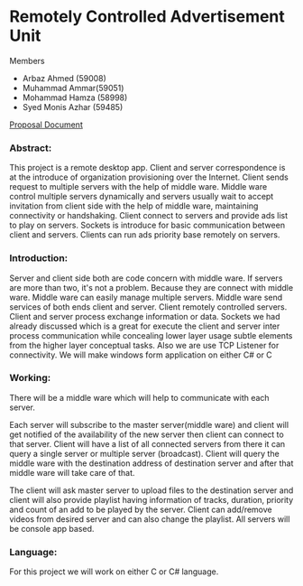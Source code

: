 
# Remotely Controlled Advertisement Unit

 Members
 
  -  Arbaz Ahmed (59008)
  -  Muhammad Ammar(59051)
  -  Mohammad Hamza (58998)
  -  Syed Monis Azhar (59485)  
  
  [Proposal Document](https://github.com/PAFKIET-PDC-Fall-2018/project-d-programmers/blob/master/Proposal/Project%20proposal.docx)
  
### Abstract:

This project is a remote desktop app. Client and server correspondence is at the introduce of organization provisioning over the Internet. Client sends request to multiple servers with the help of middle ware. Middle ware control multiple servers dynamically and servers usually wait to accept invitation from client side with the help of middle ware, maintaining connectivity or handshaking. Client connect to servers and provide ads list to play on servers. Sockets is introduce for basic communication between client and servers. Clients can run ads priority base remotely on servers.

### Introduction:

Server and client side both are code concern with middle ware. If servers are more than two, it&#39;s not a problem. Because they are connect with middle ware. Middle ware can easily manage multiple servers. Middle ware send services of both ends client and server. Client remotely controlled servers. Client and server process exchange information or data. Sockets we had already discussed which is a great for execute the client and server inter process communication while concealing lower layer usage subtle elements from the higher layer conceptual tasks.  Also we are use TCP Listener for connectivity. We will make windows form application on  either C# or C

### Working:

There will be a middle ware which will help to communicate with each server.

Each server will subscribe to the master server(middle ware) and client will get notified of the availability of the new server then client can connect to that server. Client will have a list of all connected servers from there it can query a single server or multiple server (broadcast). Client will query the middle ware with the destination address of destination server and after that middle ware will take care of that.

The client will ask master server to upload files to the destination server and client will also provide playlist having information of tracks, duration, priority and count of an add to be played by the server. Client can add/remove videos from desired server and can also change the playlist. All servers will be console app based.

### Language:

  For this project we will work on either C  or C# language.
